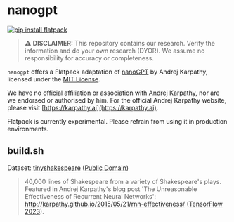# nanogpt

[![pip install flatpack](https://img.shields.io/badge/pip%20install-flatpack-5865f2)](https://pypi.org/project/flatpack/)

> :warning: **DISCLAIMER:** This repository contains our research. Verify the information and do your own research (DYOR). We assume no responsibility for accuracy or completeness.

`nanogpt` offers a Flatpack adaptation of [nanoGPT](https://github.com/karpathy/nanoGPT) by Andrej Karpathy, licensed under the [MIT License](https://github.com/karpathy/nanoGPT/blob/master/LICENSE).

We have no official affiliation or association with Andrej Karpathy, nor are we endorsed or authorised by him. For the official Andrej Karpathy website, please visit [https://karpathy.ai](https://karpathy.ai).

Flatpack is currently experimental. Please refrain from using it in production environments.

## build.sh

Dataset: [tinyshakespeare](https://raw.githubusercontent.com/karpathy/char-rnn/master/data/tinyshakespeare/input.txt) ([Public Domain](https://creativecommons.org/publicdomain/zero/1.0/))

> 40,000 lines of Shakespeare from a variety of Shakespeare's plays. Featured in Andrej Karpathy's blog post 'The Unreasonable Effectiveness of Recurrent Neural Networks': http://karpathy.github.io/2015/05/21/rnn-effectiveness/ ([TensorFlow 2023](https://www.tensorflow.org/datasets/catalog/tiny_shakespeare)).